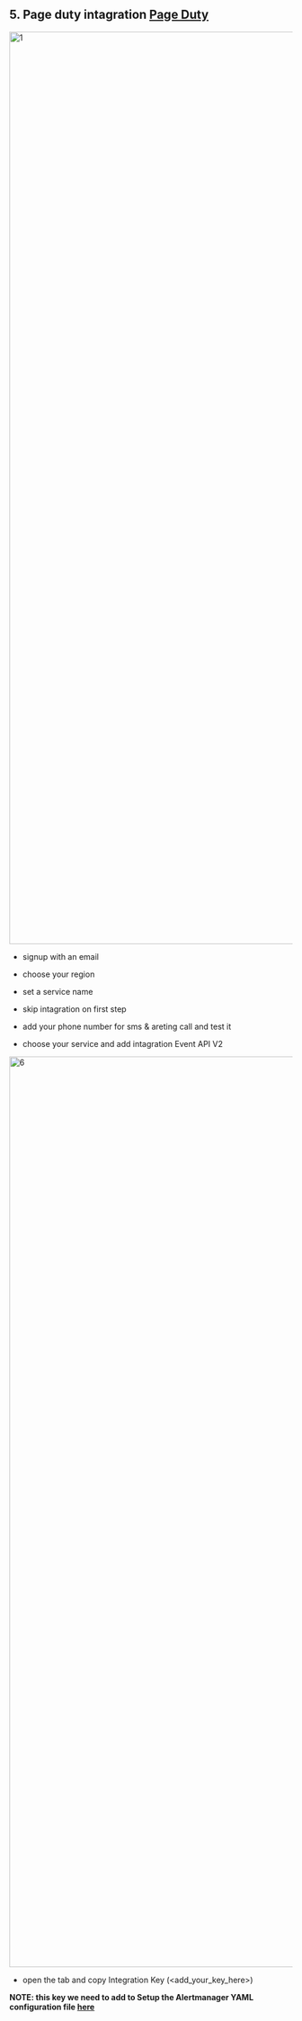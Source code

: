 ## 5. Page duty intagration [Page Duty](https://www.pagerduty.com/)

<img width="1623" alt="1" src="https://user-images.githubusercontent.com/90826754/197352204-883fd91e-59fb-47a6-80b8-f6e89a4bf749.png">

- signup with an email

- choose your region

- set a service name

- skip intagration on first step

- add your phone number for sms & areting call and test it

- choose your service and add intagration Event API V2
<img width="1620" alt="6" src="https://user-images.githubusercontent.com/90826754/197352258-d66e9597-4f2c-4ff3-9595-aee70dff22fd.png">

- open the tab and copy Integration Key (<add_your_key_here>)

**NOTE: this key we need to add to Setup the Alertmanager YAML configuration file [here](/box/alert-manager.md)**
